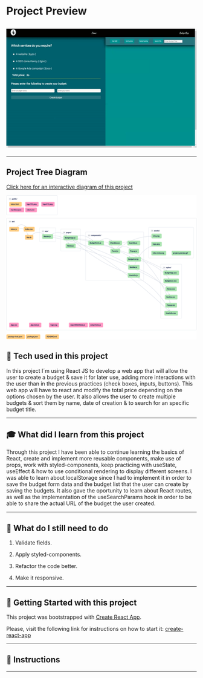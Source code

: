 # **Project Preview**

## ![tree diagram](src/assets/project_preview.gif)

---

## **Project Tree Diagram**

[Click here for an interactive diagram of this project](https://app.codesee.io/maps/8c8ded60-fb80-11ec-804c-0f4dc38e2b97)

![tree diagram](./src/assets/project_tree.svg)

## :wrench: **Tech used in this project**

In this project I´m using React JS to develop a web app that will allow the user to create a budget & save it for later use, adding more interactions with the user than in the previous practices (check boxes, inputs, buttons). This web app will have to react and modify the total price depending on the options chosen by the user.
It also allows the user to create multiple budgets & sort them by name, date of creation & to search for an specific budget title.

---

## :mortar_board: **What did I learn from this project**

Through this project I have been able to continue learning the basics of React, create and implement more reusable components, make use of props, work with styled-components, keep practicing with useState, useEffect & how to use conditional rendering to display different screens.
I was able to learn about localStorage since I had to implement it in order to save the budget form data and the budget list that the user can create by saving the budgets. It also gave the oportunity to learn about React routes, as well as the implementation of the useSearchParams hook in order to be able to share the actual URL of the budget the user created.

---

## :memo: **What do I still need to do**

1. Validate fields.

2. Apply styled-components.

3. Refactor the code better.

4. Make it responsive.

---

## :seedling: **Getting Started with this project**

This project was bootstrapped with [Create React App](https://github.com/facebook/create-react-app).

Please, visit the following link for instructions on how to start it: [create-react-app](https://create-react-app.dev/)

---

## :bookmark_tabs: **Instructions**

---
